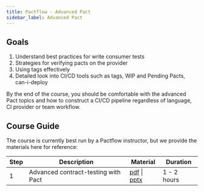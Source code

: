```yaml
---
title: Pactflow - Advanced Pact
sidebar_label: Advanced Pact
---
```


## Goals

1. Understand best practices for write consumer tests
1. Strategies for verifying pacts on the provider
1. Using tags effectively
1. Detailed look into CI/CD tools such as tags, WIP and Pending Pacts, can-i-deploy

By the end of the course, you should be comfortable with the advanced Pact topics and how to construct a CI/CD pipeline regardless of language, CI provider or team workflow.

## Course Guide

The course is currently best run by a Pactflow instructor, but we provide the materials here for reference:

| Step | Description | Material | Duration |
| ---- | ----------- | -------- | -------- |
| 1    | Advanced contract-testing with Pact | <a href="/resources/pact-workshop-advanced_2022.pdf" target="_blank">pdf</a> \| <a href="/resources/pact-workshop-advanced_2020.pptx" target="_blank">pptx</a> | 1 - 2 hours |
